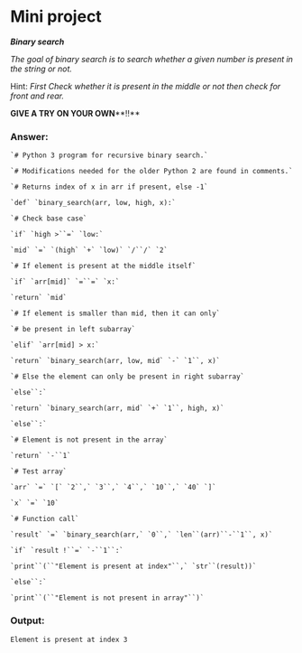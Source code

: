 ﻿
# Mini project

**_Binary search_**

_The goal of binary search is to search whether a given number is present in the string or not._

Hint: _First Check whether it is present in the middle or not then check for front and rear._

**GIVE A TRY ON YOUR OWN****!!**

### Answer:

```
`# Python 3 program for recursive binary search.`

`# Modifications needed for the older Python 2 are found in comments.`

`# Returns index of x in arr if present, else -1`

`def` `binary_search(arr, low, high, x):`

`# Check base case`

`if` `high >``=` `low:`

`mid` `=` `(high` `+` `low)` `/``/` `2`

`# If element is present at the middle itself`

`if` `arr[mid]` `=``=` `x:`

`return` `mid`

`# If element is smaller than mid, then it can only`

`# be present in left subarray`

`elif` `arr[mid] > x:`

`return` `binary_search(arr, low, mid` `-` `1``, x)`

`# Else the element can only be present in right subarray`

`else``:`

`return` `binary_search(arr, mid` `+` `1``, high, x)`

`else``:`

`# Element is not present in the array`

`return` `-``1`

`# Test array`

`arr` `=` `[` `2``,` `3``,` `4``,` `10``,` `40` `]`

`x` `=` `10`

`# Function call`

`result` `=` `binary_search(arr,` `0``,` `len``(arr)``-``1``, x)`

`if` `result !``=` `-``1``:`

`print``(``"Element is present at index"``,` `str``(result))`

`else``:`

`print``(``"Element is not present in array"``)`
```

### Output:
```
Element is present at index 3
```

